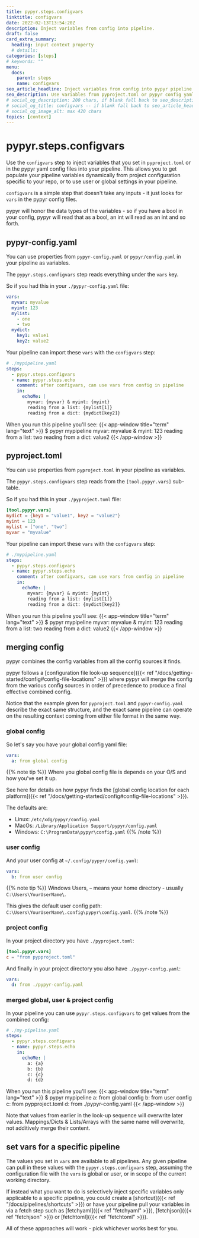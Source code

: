 ```yaml
---
title: pypyr.steps.configvars
linktitle: configvars
date: 2022-02-13T13:54:20Z
description: Inject variables from config into pipeline.
draft: false
card_extra_summary:
  heading: input context property
  # details:
categories: [steps]
# keywords: ""
menu:
  docs:
    parent: steps
    name: configvars
seo_article_headline: Inject variables from config into pypyr pipeline.
seo_description: Use variables from pyproject.toml or pypyr config yaml file in your automation pipeline.
# social_og_description: 200 chars, if blank fall back to seo_description then description
# social_og_title: configvars -- if blank fall back to seo_article_headline > .Title. Max 70 chars
# social_og_image_alt: max 420 chars
topics: [context]
---
```

# pypyr.steps.configvars
Use the `configvars` step to inject variables that you set in `pyproject.toml`
or in the pypyr yaml config files into your pipeline. This allows you to
get populate your pipeline variables dynamically from project configuration
specific to your repo, or to use user or global settings in your pipeline.

`configvars` is a simple step that doesn't take any inputs - it just looks
for `vars` in the pypyr config files.

pypyr will honor the data types of the variables - so if you have a bool in your
config, pypyr will read that as a bool, an int will read as an int and so forth.

## pypyr-config.yaml
You can use properties from `pypyr-config.yaml` or `pypyr/config.yaml` in your
pipeline as variables.

The `pypyr.steps.configvars` step reads everything under the `vars` key.

So if you had this in your `./pypyr-config.yaml` file:
```yaml
vars:
  myvar: myvalue
  myint: 123
  mylist:
    - one
    - two
  mydict:
    key1: value1
    key2: value2
```

Your pipeline can import these `vars` with the `configvars` step:

```yaml
# ./mypipeline.yaml
steps:
  - pypyr.steps.configvars
  - name: pypyr.steps.echo
    comment: after configvars, can use vars from config in pipeline
    in:
      echoMe: |
        myvar: {myvar} & myint: {myint}
        reading from a list: {mylist[1]}
        reading from a dict: {mydict[key2]}
```

When you run this pipeline you'll see:
{{< app-window title="term" lang="text" >}}
$ pypyr mypipeline
myvar: myvalue & myint: 123
reading from a list: two
reading from a dict: value2
{{< /app-window >}}

## pyproject.toml
You can use properties from `pyproject.toml` in your pipeline as variables.

The `pypyr.steps.configvars` step reads from the `[tool.pypyr.vars]` sub-table.

So if you had this in your `./pyproject.toml` file:
```toml
[tool.pypyr.vars]
mydict = {key1 = "value1", key2 = "value2"}
myint = 123
mylist = ["one", "two"]
myvar = "myvalue"
```

Your pipeline can import these `vars` with the `configvars` step:
```yaml
# ./mypipeline.yaml
steps:
  - pypyr.steps.configvars
  - name: pypyr.steps.echo
    comment: after configvars, can use vars from config in pipeline
    in:
      echoMe: |
        myvar: {myvar} & myint: {myint}
        reading from a list: {mylist[1]}
        reading from a dict: {mydict[key2]}
```

When you run this pipeline you'll see:
{{< app-window title="term" lang="text" >}}
$ pypyr mypipeline
myvar: myvalue & myint: 123
reading from a list: two
reading from a dict: value2
{{< /app-window >}}

## merging config
pypyr combines the config variables from all the config sources it finds.

pypyr follows a [configuration file look-up sequence]({{< ref
"/docs/getting-started/config#config-file-locations" >}}) where pypyr will
merge the config from the various config sources in order of precedence to
produce a final effective combined config.

Notice that the example given for `pyproject.toml` and `pypyr-config.yaml`
describe the exact same structure, and the exact same pipeline can operate on
the resulting context coming from either file format in the same way.

### global config
So let's say you have your global config yaml file:
```yaml
vars:
  a: from global config
```

{{% note tip %}}
Where you global config file is depends on your O/S and how you've set it up.

See here for details on how pypyr finds the [global config location for each
platform]({{< ref "/docs/getting-started/config#config-file-locations" >}}).

The defaults are:
- Linux: `/etc/xdg/pypyr/config.yaml`
- MacOs:  `/Library/Application Support/pypyr/config.yaml`
- Windows: `C:\ProgramData\pypyr\config.yaml`
{{% /note %}}

### user config
And your user config at `~/.config/pypyr/config.yaml`:
```yaml
vars:
  b: from user config
```

{{% note tip %}}
Windows Users, `~` means your home directory - usually `C:\Users\YourUserName\`.

This gives the default user config path:
`C:\Users\YourUserName\.config\pypyr\config.yaml`.
{{% /note %}}

### project config
In your project directory you have `./pyproject.toml`:
```toml
[tool.pypyr.vars]
c = "from pypproject.toml"
```

And finally in your project directory you also have `./pypyr-config.yaml`:
```yaml
vars:
  d: from ./pypyr-config.yaml
```

### merged global, user & project config
In your pipeline you can use `pypyr.steps.configvars` to get values from the
combined config:
```yaml
# ./my-pipeline.yaml
steps:
  - pypyr.steps.configvars
  - name: pypyr.steps.echo
    in:
      echoMe: |
        a: {a}
        b: {b}
        c: {c}
        d: {d}

```

When you run this pipeline you'll see:
{{< app-window title="term" lang="text" >}}
$ pypyr mypipeline
a: from global config
b: from user config
c: from pypproject.toml
d: from ./pypyr-config.yaml
{{< /app-window >}}

Note that values from earlier in the look-up sequence will overwrite later
values. Mappings/Dicts & Lists/Arrays with the same name will overwrite, not
additively merge their content.

## set vars for a specific pipeline
The values you set in `vars` are available to all pipelines. Any given pipeline
can pull in these values with the `pypyr.steps.configvars` step, assuming the
configuration file with the `vars` is global or user, or in scope of the current
working directory.

If instead what you want to do is selectively inject specific variables only
applicable to a specific pipeline, you could create a [shortcut]({{< ref
"/docs/pipelines/shortcuts" >}}) or have your pipeline pull your variables in
via a fetch step such as [fetchyaml]({{< ref "fetchyaml" >}}), [fetchjson]({{<
ref "fetchjson" >}}) or [fetchtoml]({{< ref "fetchtoml" >}}).

All of these approaches will work - pick whichever works best for you.